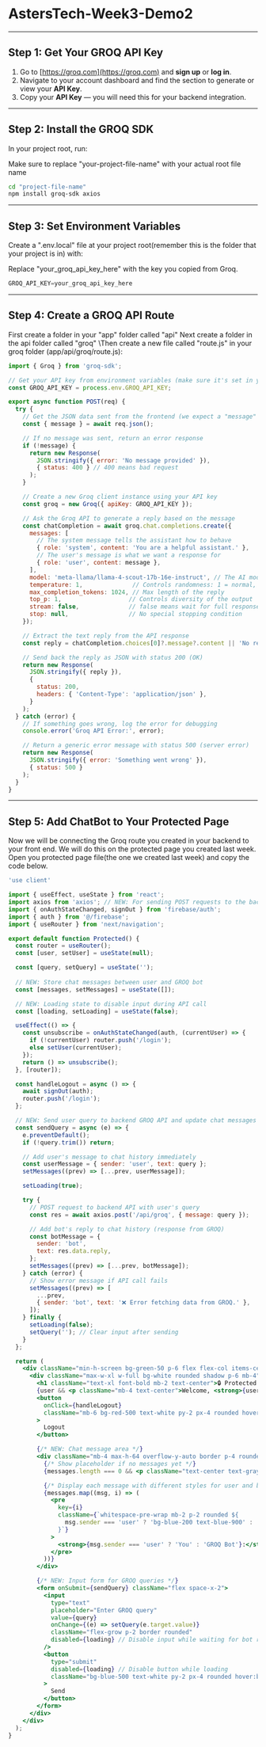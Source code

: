 # AstersTech-Week3-Demo2
---

## Step 1: Get Your GROQ API Key

1. Go to [https://groq.com](https://groq.com) and **sign up** or **log in**.  
2. Navigate to your account dashboard and find the section to generate or view your **API Key**.  
3. Copy your **API Key** — you will need this for your backend integration.

---

## Step 2: Install the GROQ SDK

In your project root, run:

Make sure to replace "your-project-file-name" with your actual root file name

```bash
cd "project-file-name"
npm install groq-sdk axios
```
---

## Step 3: Set Environment Variables
Create a ".env.local" file at your project root(remember this is the folder that your project is in) with:

Replace "your_groq_api_key_here" with the key you copied from Groq.

```js
GROQ_API_KEY=your_groq_api_key_here
```
---
## Step 4: Create a GROQ API Route
First create a folder in your "app" folder called "api" 
Next create a folder in the api folder called "groq"
\Then create a new file called "route.js" in your groq folder (app/api/groq/route.js):

```js
import { Groq } from 'groq-sdk';

// Get your API key from environment variables (make sure it's set in your .env file)
const GROQ_API_KEY = process.env.GROQ_API_KEY;

export async function POST(req) {
  try {
    // Get the JSON data sent from the frontend (we expect a "message" property)
    const { message } = await req.json();

    // If no message was sent, return an error response
    if (!message) {
      return new Response(
        JSON.stringify({ error: 'No message provided' }), 
        { status: 400 } // 400 means bad request
      );
    }

    // Create a new Groq client instance using your API key
    const groq = new Groq({ apiKey: GROQ_API_KEY });

    // Ask the Groq API to generate a reply based on the message
    const chatCompletion = await groq.chat.completions.create({
      messages: [
        // The system message tells the assistant how to behave
        { role: 'system', content: 'You are a helpful assistant.' },
        // The user's message is what we want a response for
        { role: 'user', content: message },
      ],
      model: 'meta-llama/llama-4-scout-17b-16e-instruct', // The AI model to use
      temperature: 1,              // Controls randomness: 1 = normal, 0 = deterministic
      max_completion_tokens: 1024, // Max length of the reply
      top_p: 1,                   // Controls diversity of the output
      stream: false,              // false means wait for full response, no partial streaming
      stop: null,                 // No special stopping condition
    });

    // Extract the text reply from the API response
    const reply = chatCompletion.choices[0]?.message?.content || 'No response.';

    // Send back the reply as JSON with status 200 (OK)
    return new Response(
      JSON.stringify({ reply }),
      {
        status: 200,
        headers: { 'Content-Type': 'application/json' },
      }
    );
  } catch (error) {
    // If something goes wrong, log the error for debugging
    console.error('Groq API Error:', error);

    // Return a generic error message with status 500 (server error)
    return new Response(
      JSON.stringify({ error: 'Something went wrong' }),
      { status: 500 }
    );
  }
}
```
---
## Step 5: Add ChatBot to Your Protected Page
Now we will be connecting the Groq route you created in your backend to your front end. We will do this on the protected page you created last week. Open you protected page file(the one we created last week) and copy the code below.

```jsx
'use client'

import { useEffect, useState } from 'react';
import axios from 'axios'; // NEW: For sending POST requests to the backend GROQ API
import { onAuthStateChanged, signOut } from 'firebase/auth';
import { auth } from '@/firebase';
import { useRouter } from 'next/navigation';

export default function Protected() {
  const router = useRouter();
  const [user, setUser] = useState(null);

  const [query, setQuery] = useState('');
  
  // NEW: Store chat messages between user and GROQ bot
  const [messages, setMessages] = useState([]);

  // NEW: Loading state to disable input during API call
  const [loading, setLoading] = useState(false);

  useEffect(() => {
    const unsubscribe = onAuthStateChanged(auth, (currentUser) => {
      if (!currentUser) router.push('/login');
      else setUser(currentUser);
    });
    return () => unsubscribe();
  }, [router]);

  const handleLogout = async () => {
    await signOut(auth);
    router.push('/login');
  };

  // NEW: Send user query to backend GROQ API and update chat messages
  const sendQuery = async (e) => {
    e.preventDefault();
    if (!query.trim()) return;

    // Add user's message to chat history immediately
    const userMessage = { sender: 'user', text: query };
    setMessages((prev) => [...prev, userMessage]);

    setLoading(true);

    try {
      // POST request to backend API with user's query
      const res = await axios.post('/api/groq', { message: query });

      // Add bot's reply to chat history (response from GROQ)
      const botMessage = {
        sender: 'bot',
        text: res.data.reply,
      };
      setMessages((prev) => [...prev, botMessage]);
    } catch (error) {
      // Show error message if API call fails
      setMessages((prev) => [
        ...prev,
        { sender: 'bot', text: '❌ Error fetching data from GROQ.' },
      ]);
    } finally {
      setLoading(false);
      setQuery(''); // Clear input after sending
    }
  };

  return (
    <div className="min-h-screen bg-green-50 p-6 flex flex-col items-center">
      <div className="max-w-xl w-full bg-white rounded shadow p-6 mb-4">
        <h1 className="text-xl font-bold mb-2 text-center">🔒 Protected Page</h1>
        {user && <p className="mb-4 text-center">Welcome, <strong>{user.email}</strong>!</p>}
        <button
          onClick={handleLogout}
          className="mb-6 bg-red-500 text-white py-2 px-4 rounded hover:bg-red-600"
        >
          Logout
        </button>

        {/* NEW: Chat message area */}
        <div className="mb-4 max-h-64 overflow-y-auto border p-4 rounded bg-gray-100">
          {/* Show placeholder if no messages yet */}
          {messages.length === 0 && <p className="text-center text-gray-500">Ask a GROQ query below...</p>}

          {/* Display each message with different styles for user and bot */}
          {messages.map((msg, i) => (
            <pre
              key={i}
              className={`whitespace-pre-wrap mb-2 p-2 rounded ${
                msg.sender === 'user' ? 'bg-blue-200 text-blue-900' : 'bg-gray-200 text-gray-900'
              }`}
            >
              <strong>{msg.sender === 'user' ? 'You' : 'GROQ Bot'}:</strong> {msg.text}
            </pre>
          ))}
        </div>

        {/* NEW: Input form for GROQ queries */}
        <form onSubmit={sendQuery} className="flex space-x-2">
          <input
            type="text"
            placeholder="Enter GROQ query"
            value={query}
            onChange={(e) => setQuery(e.target.value)}
            className="flex-grow p-2 border rounded"
            disabled={loading} // Disable input while waiting for bot reply
          />
          <button
            type="submit"
            disabled={loading} // Disable button while loading
            className="bg-blue-500 text-white py-2 px-4 rounded hover:bg-blue-600 disabled:opacity-50"
          >
            Send
          </button>
        </form>
      </div>
    </div>
  );
}
```
